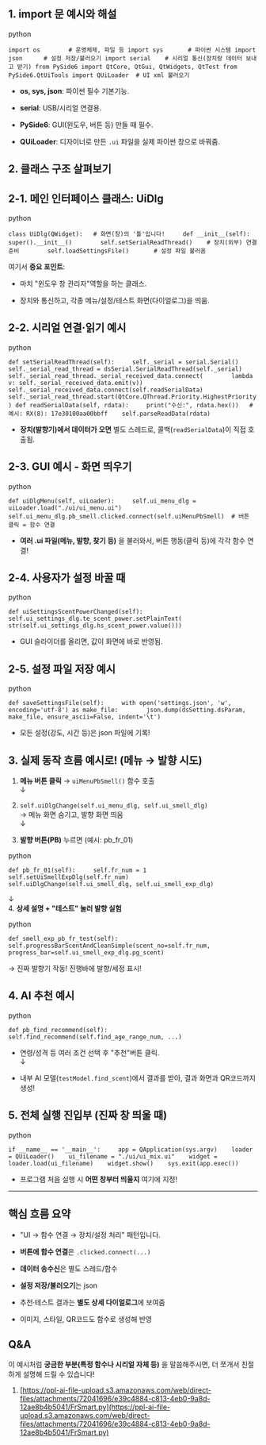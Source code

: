 
## 1. import 문 예시와 해설

python

`import os        # 운영체제, 파일 등 import sys       # 파이썬 시스템 import json      # 설정 저장/불러오기 import serial    # 시리얼 통신(장치랑 데이터 보내고 받기) from PySide6 import QtCore, QtGui, QtWidgets, QtTest from PySide6.QtUiTools import QUiLoader  # UI xml 불러오기`

- **os, sys, json**: 파이썬 필수 기본기능.
    
- **serial**: USB/시리얼 연결용.
    
- **PySide6**: GUI(윈도우, 버튼 등) 만들 때 필수.
    
- **QUiLoader**: 디자이너로 만든 `.ui` 파일을 실제 파이썬 창으로 바꿔줌.
    

## 2. 클래스 구조 살펴보기

## 2-1. 메인 인터페이스 클래스: UiDlg

python

`class UiDlg(QWidget):   # 화면(창)의 '틀'입니다!     def __init__(self):        super().__init__()        self.setSerialReadThread()    # 장치(외부) 연결 준비        self.loadSettingsFile()       # 설정 파일 불러옴`

여기서 **중요 포인트**:

- 마치 "윈도우 창 관리자"역할을 하는 클래스.
    
- 장치와 통신하고, 각종 메뉴/설정/테스트 화면(다이얼로그)을 띄움.
    

## 2-2. 시리얼 연결·읽기 예시

python

`def setSerialReadThread(self):     self._serial = serial.Serial()    self._serial_read_thread = dsSerial.SerialReadThread(self._serial)    self._serial_read_thread._serial_received_data.connect(        lambda v: self._serial_received_data.emit(v))    self._serial_received_data.connect(self.readSerialData)    self._serial_read_thread.start(QtCore.QThread.Priority.HighestPriority) def readSerialData(self, rdata):     print("수신:", rdata.hex())   # 예시: RX(8): 17e30100aa00bbff    self.parseReadData(rdata)`

- **장치(발향기)에서 데이터가 오면** 별도 스레드로, 콜백(`readSerialData`)이 직접 호출됨.
    

## 2-3. GUI 예시 - 화면 띄우기

python

`def uiDlgMenu(self, uiLoader):     self.ui_menu_dlg = uiLoader.load("./ui/ui_menu.ui")    self.ui_menu_dlg.pb_smell.clicked.connect(self.uiMenuPbSmell)  # 버튼 클릭 = 함수 연결`

- **여러 .ui 파일(메뉴, 발향, 찾기 등)** 을 불러와서, 버튼 행동(클릭 등)에 각각 함수 연결!
    

## 2-4. 사용자가 설정 바꿀 때

python

`def uiSettingsScentPowerChanged(self):     self.ui_settings_dlg.te_scent_power.setPlainText(        str(self.ui_settings_dlg.hs_scent_power.value()))`

- GUI 슬라이더를 올리면, 값이 화면에 바로 반영됨.
    

## 2-5. 설정 파일 저장 예시

python

`def saveSettingsFile(self):     with open('settings.json', 'w', encoding='utf-8') as make_file:        json.dump(dsSetting.dsParam, make_file, ensure_ascii=False, indent='\t')`

- 모든 설정(강도, 시간 등)은 json 파일에 기록!
    

## 3. 실제 동작 흐름 예시로! (메뉴 → 발향 시도)

1. **메뉴 버튼 클릭** → `uiMenuPbSmell()` 함수 호출  
    ↓
    
2. `self.uiDlgChange(self.ui_menu_dlg, self.ui_smell_dlg)`  
    → 메뉴 화면 숨기고, 발향 화면 띄움  
    ↓
    
3. **발향 버튼(PB)** 누르면 (예시: pb_fr_01)
    

python

`def pb_fr_01(self):     self.fr_num = 1    self.setUiSmellExpDlg(self.fr_num)    self.uiDlgChange(self.ui_smell_dlg, self.ui_smell_exp_dlg)`

↓  
4. **상세 설명 + "테스트" 눌러 발향 실험**

python

`def smell_exp_pb_fr_test(self):     self.progressBarScentAndCleanSimple(scent_no=self.fr_num, progress_bar=self.ui_smell_exp_dlg.pg_scent)`

→ 진짜 발향기 작동! 진행바에 발향/세정 표시!

## 4. AI 추천 예시

python

`def pb_find_recommend(self):     self.find_recommend(self.find_age_range_num, ...)`

- 연령/성격 등 여러 조건 선택 후 "추천"버튼 클릭.  
    ↓
    
- 내부 AI 모델(`testModel.find_scent`)에서 결과를 받아, 결과 화면과 QR코드까지 생성!
    

## 5. 전체 실행 진입부 (진짜 창 띄울 때)

python

`if __name__ == '__main__':     app = QApplication(sys.argv)    loader = QUiLoader()    ui_filename = "./ui/ui_mix.ui"    widget = loader.load(ui_filename)    widget.show()    sys.exit(app.exec())`

- 프로그램 처음 실행 시 **어떤 창부터 띄울지** 여기에 지정!
    

---

## 핵심 흐름 요약

- "UI → 함수 연결 → 장치/설정 처리" 패턴입니다.
    
- **버튼에 함수 연결**은 `.clicked.connect(...)`
    
- **데이터 송수신**은 별도 스레드/함수
    
- **설정 저장/불러오기**는 json
    
- 추천·테스트 결과는 **별도 상세 다이얼로그**에 보여줌
    
- 이미지, 스타일, QR코드도 함수로 생성해 반영
    

## Q&A

이 예시처럼 **궁금한 부분(특정 함수나 시리얼 자체 등)** 을 말씀해주시면, 더 쪼개서 친절하게 설명해 드릴 수 있습니다!

1. [https://ppl-ai-file-upload.s3.amazonaws.com/web/direct-files/attachments/72041696/e39c4884-c813-4eb0-9a8d-12ae8b4b5041/FrSmart.py](https://ppl-ai-file-upload.s3.amazonaws.com/web/direct-files/attachments/72041696/e39c4884-c813-4eb0-9a8d-12ae8b4b5041/FrSmart.py)